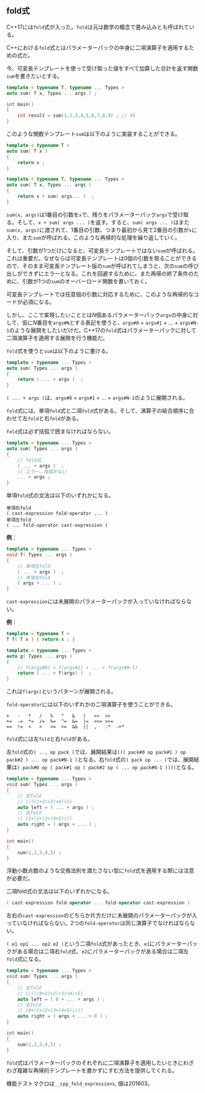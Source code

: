 ## fold式

C++17には`fold`式が入った。`fold`は元は数学の概念で畳み込みとも呼ばれている。

C++における`fold`式とはパラメーターパックの中身に二項演算子を適用するための式だ。

今、可変長テンプレートを使って受け取った値をすべて加算した合計を返す関数`sum`を書きたいとする。

~~~cpp
template < typename T, typename ... Types >
auto sum( T x, Types ... args ) ;

int main()
{
    int result = sum(1,2,3,4,5,6,7,8,9) ; // 45
}
~~~

このような関数テンプレート`sum`は以下のように実装することができる。

~~~cpp
template < typename T >
auto sum( T x )
{
    return x ;
}

template < typename T, typename ... Types >
auto sum( T x, Types ... args )
{
    return x + sum( args... )  ;
}
~~~

`sum(x, args)`は1番目の引数を`x`で、残りをパラメーターパック`args`で受け取る。そして、`x + sum( args ... )`を返す。すると、`sum( args ... )`はまた`sum(x, args)`に渡されて、1番目の引数、つまり最初から見て2番目の引数が`x`に入り、また`sum`が呼ばれる。このような再帰的な処理を繰り返していく。

そして、引数が1つだけになると、可変長テンプレートではない`sum`が呼ばれる。これは重要だ。なぜならば可変長テンプレートは0個の引数を取ることができるので、そのまま可変長テンプレート版の`sum`が呼ばれてしまうと、次の`sum`の呼び出しができずにエラーとなる。これを回避するために、また再帰の終了条件のために、引数が1つの`sum`のオーバーロード関数を書いておく。

可変長テンプレートでは任意個の引数に対応するために、このような再帰的なコードが必須になる。

しかし、ここで実現したいこととは$N$個あるパラメーターパック`args`の中身に対して、仮に$N$番目を`args#N`とする表記を使うと、`args#0` + `args#1` + ... + `args#N-1`のような展開をしたいだけだ。C++17の`fold`式はパラメーターパックに対して二項演算子を適用する展開を行う機能だ。

`fold`式を使うと`sum`は以下のように書ける。

~~~cpp
template < typename ... Types >
auto sum( Types ... args )
{
    return ( ... + args )  ;
}
~~~

`( ... + args )`は、`args#0` + `args#1` + ... + `args#N-1`のように展開される。

`fold`式には、単項`fold`式と二項`fold`式がある。そして、演算子の結合順序に合わせて左`fold`と右`fold`がある。

`fold`式は必ず括弧で囲まなければならない。

~~~cpp
template < typename ... Types >
auto sum( Types ... args )
{
    // fold式
    ( ... + args )  ;
    // エラー、括弧がない
    ... + args ;
}
~~~

単項`fold`式の文法は以下のいずれかになる。


~~~
単項右fold
( cast-expression fold-operator ... )
単項左fold
( ... fold-operator cast-expression )
~~~

__例__：

~~~cpp
template < typename ... Types >
void f( Types ... args )
{
    // 単項左fold
    ( ... + args )  ;
    // 単項右fold
    ( args + ... ) ;
}
~~~

`cast-expression`には未展開のパラメーターパックが入っていなければならない。

__例__：

~~~c++
template < typename T >
T f( T x ) { return x ; }

template < typename ... Types >
auto g( Types ... args )
{
    // f(args#0) + f(args#1) + ... + f(args#N-1)
    return ( ... + f(args) )  ;
}
~~~

これは`f(args)`というパターンが展開される。

`fold-operator`には以下のいずれかの二項演算子を使うことができる。


~~~
+   -   *   /   %   ^   &   |   <<  >>
+=  -=  *=  /=  %=  ^=  &=  |=  <<= >>=
==  !=  <   >   <=  >=  &&  ||  ,   .*  ->*
~~~

`fold`式には左`fold`と右`fold`がある。

左`fold`式の`( ... op pack )`では、展開結果は`((( pack#0 op pack#1 ) op pack#2 ) ... op pack#N-1 )`となる。右`fold`式の`( pack op ... )`では、展開結果は`( pack#0 op ( pack#1 op ( pack#2 op ( ... op pack#N-1 ))))`となる。

~~~cpp
template < typename ... Types >
void sum( Types ... args )
{
    // 左fold
    // ((((1+2)+3)+4)+5)
    auto left = ( ... + args ) ;
    // 右fold
    // (1+(2+(3+(4+5))))
    auto right = ( args + ... ) ;
}

int main()
{
    sum(1,2,3,4,5) ;
}
~~~

浮動小数点数のような交換法則を満たさない型に`fold`式を適用する際には注意が必要だ。


二項fold式の文法は以下のいずれかになる。

~~~c++
( cast-expression fold-operator ... fold-operator cast-expression )
~~~

左右の`cast-expression`のどちらか片方だけに未展開のパラメーターパックが入っていなければならない。2つの`fold-operator`は同じ演算子でなければならない。


`( e1 op1 ... op2 e2 )`という二項`fold`式があったとき、`e1`にパラメーターパックがある場合は二項右`fold`式、`e2`にパラメーターパックがある場合は二項左`fold`式になる。


~~~cpp
template < typename ... Types >
void sum( Types ... args )
{
    // 左fold
    // (((((0+1)+2)+3)+4)+5)
    auto left = ( 0 + ... + args ) ;
    // 右fold
    // (0+(1+(2+(3+(4+5)))))
    auto right = ( args + ... + 0 ) ;
}

int main()
{
    sum(1,2,3,4,5) ;
}
~~~

`fold`式はパラメーターパックのそれぞれに二項演算子を適用したいときにわざわざ複雑な再帰的テンプレートを書かずにすむ方法を提供してくれる。

機能テストマクロは`__cpp_fold_expressions`, 値は201603。

